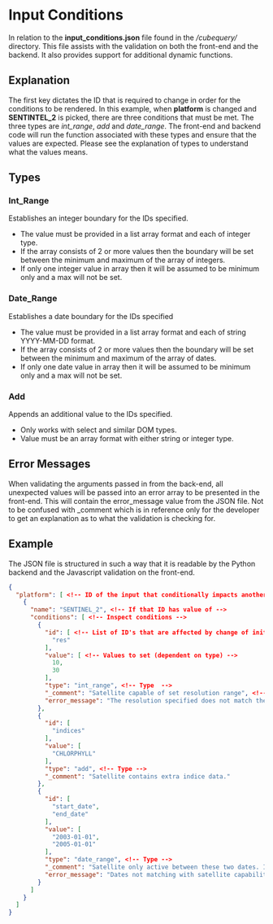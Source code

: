 # Input Conditions

In relation to the **input_conditions.json** file found in the */cubequery/* directory. This file assists with the validation on both the front-end and the backend. It also provides support for additional dynamic functions.

## Explanation
The first key dictates the ID that is required to change in order for the conditions to be rendered. In this example, when **platform** is changed and **SENTINTEL_2** is picked, there are three conditions that must be met. The three types are *int_range*, *add* and *date_range*. The front-end and backend code will run the function associated with these types and ensure that the values are expected. Please see the explanation of types to understand what the values means.

## Types
### Int_Range
Establishes an integer boundary for the IDs specified.
* The value must be provided in a list array format and each of integer type.
* If the array consists of 2 or more values then the boundary will be set between the minimum and maximum of the array of integers. 
* If only one integer value in array then it will be assumed to be minimum only and a max will not be set.

### Date_Range
Establishes a date boundary for the IDs specified
* The value must be provided in a list array format and each of string YYYY-MM-DD format.
* If the array consists of 2 or more values then the boundary will be set between the minimum and maximum of the array of dates. 
* If only one date value in array then it will be assumed to be minimum only and a max will not be set.

### Add
Appends an additional value to the IDs specified.
* Only works with select and similar DOM types.
* Value must be an array format with either string or integer type.


## Error Messages
When validating the arguments passed in from the back-end, all unexpected values will be passed into an error array to be presented in the front-end. This will contain the error_message value from the JSON file. Not to be confused with _comment which is in reference only for the developer to get an explanation as to what the validation is checking for.

## Example

The JSON file is structured in such a way that it is readable by the Python backend and the Javascript validation on the front-end. 

```json
{
  "platform": [ <!-- ID of the input that conditionally impacts another -->
    {
      "name": "SENTINEL_2", <!-- If that ID has value of -->
      "conditions": [ <!-- Inspect conditions -->
        {
          "id": [ <!-- List of ID's that are affected by change of initial ID's value -->
            "res"
          ],
          "value": [ <!-- Values to set (dependent on type) -->
            10,
            30
          ],
          "type": "int_range", <!-- Type  -->
          "_comment": "Satellite capable of set resolution range", <!-- Comment only visible for developer -->
          "error_message": "The resolution specified does not match the satellites capabilities" <!-- Error message visible to client -->
        },
        {
          "id": [
            "indices"
          ],
          "value": [
            "CHLORPHYLL"
          ],
          "type": "add", <!-- Type -->
          "_comment": "Satellite contains extra indice data."
        },
        {
          "id": [
            "start_date",
            "end_date"
          ],
          "value": [
            "2003-01-01",
            "2005-01-01"
          ],
          "type": "date_range", <!-- Type -->
          "_comment": "Satellite only active between these two dates. If only one date provided, it means the satellite is still active.",
          "error_message": "Dates not matching with satellite capabilities"
        }
      ]
    }
  ]
}
```

